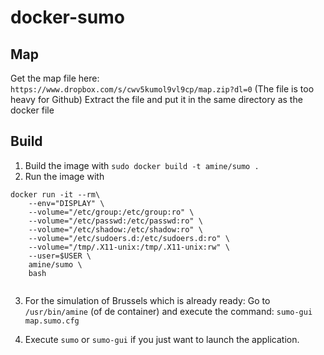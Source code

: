 # docker-sumo

## Map
Get the map file here:
`https://www.dropbox.com/s/cwv5kumol9vl9cp/map.zip?dl=0`
(The file is too heavy for Github)
Extract the file and put it in the same directory  as the docker file


## Build

1. Build the image with `sudo docker build -t amine/sumo .`
2. Run the image with
```
docker run -it --rm\
    --env="DISPLAY" \
    --volume="/etc/group:/etc/group:ro" \
    --volume="/etc/passwd:/etc/passwd:ro" \
    --volume="/etc/shadow:/etc/shadow:ro" \
    --volume="/etc/sudoers.d:/etc/sudoers.d:ro" \
    --volume="/tmp/.X11-unix:/tmp/.X11-unix:rw" \
    --user=$USER \
    amine/sumo \
    bash
    
```

3. For the simulation of Brussels which is already ready:
Go to `/usr/bin/amine` (of de container) and execute the command: `sumo-gui map.sumo.cfg`

5. Execute `sumo` or `sumo-gui` if you just want to launch the application.
